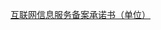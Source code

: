 [互联网信息服务备案承诺书（单位）](https://beianwendang.s3.cn-north-1.jdcloud-oss.com/yonghuxieyi/Unit-Internet-Information-Service-Filing-Commitment.doc)
